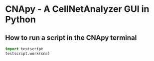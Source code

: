 # CNApy - A CellNetAnalyzer GUI in Python

## How to run a script in the CNApy terminal

```python
import testscript
testscript.work(cna)
```
